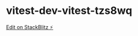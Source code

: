 # vitest-dev-vitest-tzs8wq

[Edit on StackBlitz ⚡️](https://stackblitz.com/edit/vitest-dev-vitest-tzs8wq)